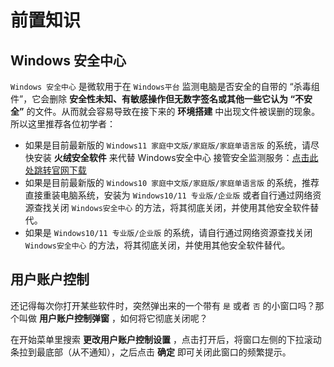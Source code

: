 # 前置知识

## Windows 安全中心

`Windows 安全中心` 是微软用于在 `Windows平台` 监测电脑是否安全的自带的 “杀毒组件”，它会删除 **安全性未知、有敏感操作但无数字签名或其他一些它认为 “不安全”** 的文件。从而就会容易导致在接下来的 **环境搭建** 中出现文件被误删的现象。所以这里推荐各位初学者：

- 如果是目前最新版的 `Windows11 家庭中文版/家庭版/家庭单语言版` 的系统，请尽快安装 **火绒安全软件** 来代替 Windows安全中心 接管安全监测服务：[点击此处跳转官网下载](https://www.huorong.cn/person6.html)
- 如果是目前最新版的 `Windows10 家庭中文版/家庭版/家庭单语言版` 的系统，推荐直接重装电脑系统，安装为 `Windows10/11 专业版/企业版` 或者自行通过网络资源查找关闭 `Windows安全中心` 的方法，将其彻底关闭，并使用其他安全软件替代。
- 如果是 `Windows10/11 专业版/企业版` 的系统，请自行通过网络资源查找关闭 `Windows安全中心` 的方法，将其彻底关闭，并使用其他安全软件替代。

## 用户账户控制

还记得每次你打开某些软件时，突然弹出来的一个带有 `是` 或者 `否` 的小窗口吗？那个叫做 **用户账户控制弹窗** ，如何将它彻底关闭呢？

在开始菜单里搜索 **更改用户账户控制设置** ，点击打开后，将窗口左侧的下拉滚动条拉到最底部（从不通知），之后点击 **确定** 即可关闭此窗口的频繁提示。